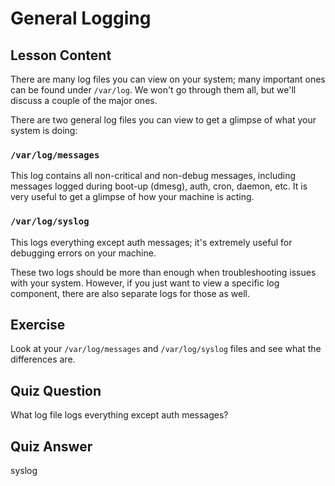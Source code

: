 # General Logging

## Lesson Content

There are many log files you can view on your system; many important ones can be found under `/var/log`. We won't go through them all, but we'll discuss a couple of the major ones.

There are two general log files you can view to get a glimpse of what your system is doing:

### `/var/log/messages`

This log contains all non-critical and non-debug messages, including messages logged during boot-up (dmesg), auth, cron, daemon, etc. It is very useful to get a glimpse of how your machine is acting.

### `/var/log/syslog`

This logs everything except auth messages; it's extremely useful for debugging errors on your machine.

These two logs should be more than enough when troubleshooting issues with your system. However, if you just want to view a specific log component, there are also separate logs for those as well.

## Exercise

Look at your `/var/log/messages` and `/var/log/syslog` files and see what the differences are.

## Quiz Question

What log file logs everything except auth messages?

## Quiz Answer

syslog
